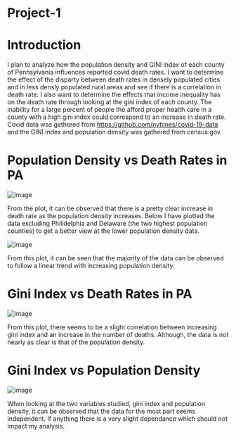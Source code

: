 # Project-1
# Introduction
I plan to analyze how the population density and GINI index of each county of Pennsylvania influences reported covid death rates. I want to determine the effect of the disparty between death rates in densely populated cities and in less densly populated rural areas and see if there is a correlation in death rate. I also want to determine the effects that income inequality has on the death rate through looking at the gini index of each county. The inability for a large percent of people the afford proper health care in a county with a high gini index could correspond to an increase in death rate. Covid data was gathered from https://github.com/nytimes/covid-19-data and the GINI index and population density was gathered from census.gov.
# Population Density vs Death Rates in PA
![image](https://user-images.githubusercontent.com/112734081/197309297-1194f095-8845-4ae6-b6de-ef50fe07238e.png)

From the plot, it can be observed that there is a pretty clear increase in death rate as the population density increases. Below I have plotted the data excluding Philidelphia and Delaware (the two highest population counties) to get a better view at the lower population density data.

![image](https://user-images.githubusercontent.com/112734081/197309415-8d35cc3c-272e-425f-bad1-5154c7dde99b.png)

From this plot, it can be seen that the majority of the data can be observed to follow a linear trend with increasing population density.
# Gini Index vs Death Rates in PA
![image](https://user-images.githubusercontent.com/112734081/197309584-8008816d-745b-4060-b1b1-5e168fad9f60.png)

From this plot, there seems to be a slight correlation between increasing gini index and an increase in the number of deaths. Although, the data is not nearly as clear is that of the population density.

# Gini Index vs Population Density
![image](https://user-images.githubusercontent.com/112734081/197309718-716f604d-d363-45ca-b977-52d5b2214b67.png)

When looking at the two variables studied, gini index and population density, it can be observed that the data for the most part seems independent. If anything there is a very slight dependance which should not impact my analysis.
